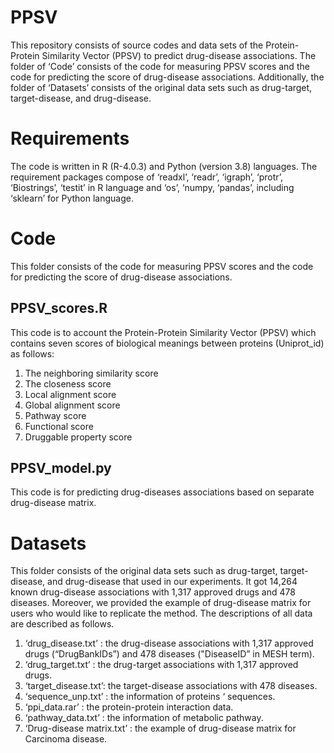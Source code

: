 # PPSV
This repository consists of source codes and data sets of the Protein-Protein Similarity Vector (PPSV) to predict drug-disease associations. The folder of ‘Code’ consists of the code for measuring PPSV scores and the code for predicting the score of drug-disease associations. Additionally, the folder of ‘Datasets’ consists of the original data sets such as drug-target, target-disease, and drug-disease.

# Requirements
The code is written in R (R-4.0.3) and Python (version 3.8) languages. The requirement packages compose of ‘readxl’, ‘readr’, ‘igraph’, ‘protr’, ‘Biostrings’, ‘testit’ in R language and ‘os’, ‘numpy, ‘pandas’, including ‘sklearn’ for Python language.

# Code
This folder consists of the code for measuring PPSV scores and the code for predicting the score of drug-disease associations.
## PPSV_scores.R
This code is to account the Protein-Protein Similarity Vector (PPSV) which contains seven scores of biological meanings between proteins (Uniprot_id) as follows:
1.	The neighboring similarity score
2.	The closeness score
3.	Local alignment score
4.	Global alignment score
5.	Pathway score
6.	Functional score
7.	Druggable property score
## PPSV_model.py
This code is for predicting drug-diseases associations based on separate drug-disease matrix.

# Datasets
This folder consists of the original data sets such as drug-target, target-disease, and drug-disease that used in our experiments. It got 14,264 known drug-disease associations with 1,317 approved drugs and 478 diseases. Moreover, we provided the example of drug-disease matrix for users who would like to replicate the method. The descriptions of all data are described as follows.
1.	‘drug_disease.txt’ : the drug-disease associations with 1,317 approved drugs (“DrugBankIDs”) and 478 diseases ("DiseaseID” in MESH term).
2.	‘drug_target.txt’ : the drug-target associations with 1,317 approved drugs.
3.	‘target_disease.txt’: the target-disease associations with 478 diseases.
4.	‘sequence_unp.txt’ : the information of proteins ‘ sequences.
5.	‘ppi_data.rar’ : the protein-protein interaction data.
6.	‘pathway_data.txt’ : the information of metabolic pathway.
7.	‘Drug-disease matrix.txt’ : the example of drug-disease matrix for Carcinoma disease.
